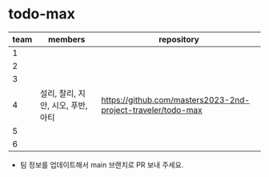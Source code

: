 # todo-max


| team | members                | repository                                      |
| ---- |------------------------| ----------------------------------------------- |
| 1    |                        |                                                 |
| 2    |                        |                                                 |
| 3    |                        | |
| 4    | 설리, 찰리, 지안, 시오, 푸반, 아티 |https://github.com/masters2023-2nd-project-traveler/todo-max|
| 5    |                        | |
| 6    |                        | |

* 팀 정보를 업데이트해서 main 브랜치로 PR 보내 주세요.
